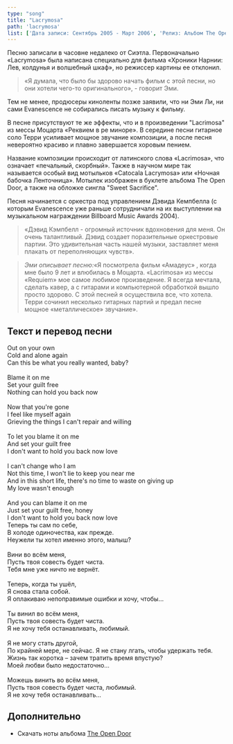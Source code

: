 ```yaml
---
type: "song"
title: "Lacrymosa"
path: 'lacrymosa'
list: ['Дата записи: Сентябрь 2005 - Март 2006', 'Релиз: Альбом The Open Door (Трек #7)', 'Продолжительность: 3:37']
---
```


Песню записали в часовне недалеко от Сиэтла. Первоначально «Lacrymosa» была написана специально для фильма «Хроники Нарнии: Лев, колдунья и волшебный шкаф», но режиссер картины ее отклонил.

> «Я думала, что было бы здорово начать фильм с этой песни, но они хотели чего-то оригинального», - говорит Эми.

Тем не менее, продюсеры киноленты позже заявили, что ни Эми Ли, ни сами Evanescence не собирались писать музыку к фильму.

В песне присутствуют те же эффекты, что и в произведении "Lacrimosa" из мессы Моцарта «Реквием в ре миноре». В середине песни гитарное соло Терри усиливает мощное звучание композиции, а после песня невероятно красиво и плавно завершается хоровым пением.

Название композиции происходит от латинского слова «Lacrimosa», что означает «печальный, скорбный». Также в научном мире так называется особый вид мотыльков «Catocala Lacrymosa» или «Ночная бабочка Ленточница». Мотылек изображен в буклете альбома The Open Door, а также на обложке сингла "Sweet Sacrifice".

Песня начинается с оркестра под управлением Дэвида Кемпбелла (с которым Evanescence уже раньше сотрудничали на их выступлении на музыкальном награждении Billboard Music Awards 2004).

> «Дэвид Кэмпбелл - огромный источник вдохновения для меня. Он очень талантливый. Дэвид создает поразительные оркестровые партии. Это удивительная часть нашей музыки, заставляет меня плакать от переполняющих чувств».

> <cite>Эми описывает песню:</cite>«Я посмотрела фильм «Амадеус» , когда мне было 9 лет и влюбилась в Моцарта. «Lacrimosa» из мессы «Requiem» мое самое любимое произведение. Я всегда мечтала, сделать кавер, а с гитарами и компьютерной обработкой вышло просто здорово. С этой песней я осуществила все, что хотела. Терри сочинил несколько гитарных партий и предал песне мощное «металлическое» звучание».





## <i class="fas fa-dove"></i> Текст и перевод песни

<div class="song-wrap">

<div class="song-lyric">
				Out on your own<br/>
				Cold and alone again<br/>
				Can this be what you really wanted, baby?<br/>
<br/>
				Blame it on me<br/>
				Set your guilt free<br/>
				Nothing can hold you back now<br/>
<br/>
				Now that you're gone<br/>
				I feel like myself again<br/>
				Grieving the things I can't repair and willing<br/>
<br/>
				To let you blame it on me<br/>
				And set your guilt free<br/>
				I don't want to hold you back now love<br/>
<br/>
				I can't change who I am<br/>
				Not this time, I won't lie to keep you near me<br/>
				And in this short life, there's no time to waste on giving up<br/>
				My love wasn't enough<br/>
<br/>
				And you can blame it on me<br/>
				Just set your guilt free, honey<br/>
				I don't want to hold you back now love</div>

<div class="song-lyric">
				Теперь ты сам по себе,<br/>
				В холоде одиночества, как прежде.<br/>
				Неужели ты хотел именно этого, малыш?<br/>
<br/>
				Вини во всём меня,<br/>
				Пусть твоя совесть будет чиста.<br/>
				Тебя мне уже ничто не вернёт.<br/>
<br/>
				Теперь, когда ты ушёл,<br/>
				Я снова стала собой.<br/>
				Я оплакиваю непоправимые ошибки и хочу, чтобы…<br/>
<br/>
				Ты винил во всём меня,<br/>
				Пусть твоя совесть будет чиста.<br/>
				Я не хочу тебя останавливать, любимый.<br/>
<br/>
				Я не могу стать другой,<br/>
				По крайней мере, не сейчас. Я не стану лгать, чтобы удержать тебя.<br/>
				Жизнь так коротка – зачем тратить время впустую?<br/>
				Моей любви было недостаточно…<br/>
<br/>
				Можешь винить во всём меня,<br/>
				Пусть твоя совесть будет чиста, любимый.<br/>
				Я не хочу тебя останавливать...</div>

</div>
    


## Дополнительно

- Скачать ноты альбома [The Open Door](/pianosheets)